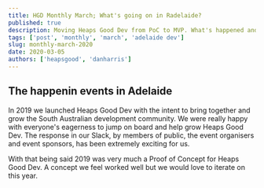 ```yaml
---
title: HGD Monthly March; What's going on in Radelaide?
published: true
description: Moving Heaps Good Dev from PoC to MVP. What's happened and where 2020 can take us.
tags: ['post', 'monthly', 'march', 'adelaide dev']
slug: monthly-march-2020
date: 2020-03-05
authors: ['heapsgood', 'danharris']
---
```


## The happenin events in Adelaide

In 2019 we launched Heaps Good Dev with the intent to bring together and grow the South Australian development community. We were really happy with everyone's eagerness to jump on board and help grow Heaps Good Dev. The response in our Slack, by members of public, the event organisers and event sponsors, has been extremely exciting for us.

With that being said 2019 was very much a Proof of Concept for Heaps Good Dev. A concept we feel worked well but we would love to iterate on this year.
